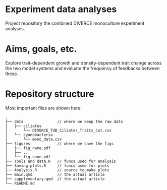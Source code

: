 # Experiment data analyses
Project repository the combined DIVERCE monoculture experiment analyses.

# Aims, goals, etc.
Explore trait-dependent growth and density-dependent trait change across the two model systems and evaluate the frequency of feedbacks between these.

# Repository structure

Most important files are shown here:

```
.
├── data               // where we keep the raw data
│   ├── ciliates
│       └── DIVERCE_TdB_Ciliates_Traits_Cut.csv
│   └── cyanobacteria
│       └── mono_data.csv
├── figures            // where we save the figs
│   ├── fig_name.pdf
│   ├── ...
│   └── fig_name.pdf
├── Tools and data.R   // funcs used for analysis
├── Saving plots.R     // funcs used for plots
├── Analysis.R         // source to make plots
├── main.qmd           // the actual article
├── supplementary.qmd  // the actual article
└── README.md
```
